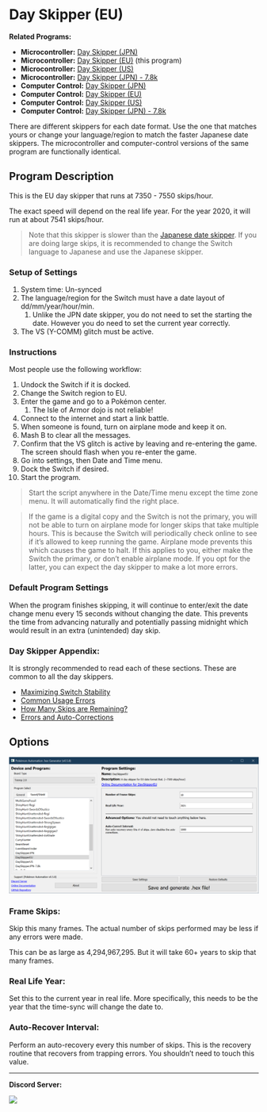 # Day Skipper (EU)

**Related Programs:**
- **Microcontroller:** [Day Skipper (JPN)](https://github.com/PokemonAutomation/Microcontroller/blob/master/Wiki/Programs/PokemonSwSh/DaySkipperJPN.md)
- **Microcontroller:** [Day Skipper (EU)](https://github.com/PokemonAutomation/Microcontroller/blob/master/Wiki/Programs/PokemonSwSh/DaySkipperEU.md) (this program)
- **Microcontroller:** [Day Skipper (US)](https://github.com/PokemonAutomation/Microcontroller/blob/master/Wiki/Programs/PokemonSwSh/DaySkipperUS.md)
- **Microcontroller:** [Day Skipper (JPN) - 7.8k](https://github.com/PokemonAutomation/Microcontroller/blob/master/Wiki/Programs/PokemonSwSh/DaySkipperJPN-7.8k.md)
- **Computer Control:** [Day Skipper (JPN)](https://github.com/PokemonAutomation/ComputerControl/blob/master/Wiki/Programs/PokemonSwSh/DaySkipperJPN.md)
- **Computer Control:** [Day Skipper (EU)](https://github.com/PokemonAutomation/ComputerControl/blob/master/Wiki/Programs/PokemonSwSh/DaySkipperEU.md)
- **Computer Control:** [Day Skipper (US)](https://github.com/PokemonAutomation/ComputerControl/blob/master/Wiki/Programs/PokemonSwSh/DaySkipperUS.md)
- **Computer Control:** [Day Skipper (JPN) - 7.8k](https://github.com/PokemonAutomation/ComputerControl/blob/master/Wiki/Programs/PokemonSwSh/DaySkipperJPN-7.8k.md)

There are different skippers for each date format. Use the one that matches yours or change your language/region to match the faster Japanese date skippers.
The microcontroller and computer-control versions of the same program are functionally identical.


## Program Description

This is the EU day skipper that runs at 7350 - 7550 skips/hour.

The exact speed will depend on the real life year. For the year 2020, it will run at about 7541 skips/hour.

> Note that this skipper is slower than the [Japanese date skipper](DaySkipperJPN.md). If you are doing large skips, it is recommended to change the Switch language to Japanese and use the Japanese skipper.

### Setup of Settings

1. System time: Un-synced
2. The language/region for the Switch must have a date layout of dd/mm/year/hour/min.
   1. Unlike the JPN date skipper, you do not need to set the starting the date. However you do need to set the current year correctly.
3. The VS (Y-COMM) glitch must be active.

### Instructions

Most people use the following workflow:

1. Undock the Switch if it is docked.
2. Change the Switch region to EU.
3. Enter the game and go to a Pokémon center.
   1. The Isle of Armor dojo is not reliable!
4. Connect to the internet and start a link battle.
5. When someone is found, turn on airplane mode and keep it on.
6. Mash B to clear all the messages.
7. Confirm that the VS glitch is active by leaving and re-entering the game. The screen should flash when you re-enter the game.
8. Go into settings, then Date and Time menu.
9. Dock the Switch if desired.
10. Start the program.

   > Start the script anywhere in the Date/Time menu except the time zone menu. It will automatically find the right place.

   > If the game is a digital copy and the Switch is not the primary, you will not be able to turn on airplane mode for longer skips that take multiple hours. This is because the Switch will periodically check online to see if it’s allowed to keep running the game. Airplane mode prevents this which causes the game to halt.
   > If this applies to you, either make the Switch the primary, or don’t enable airplane mode. If you opt for the latter, you can expect the day skipper to make a lot more errors.

### Default Program Settings

When the program finishes skipping, it will continue to enter/exit the date change menu every 15 seconds without changing the date. This prevents the time from advancing naturally and potentially passing midnight which would result in an extra (unintended) day skip.

### Day Skipper Appendix:

It is strongly recommended to read each of these sections. These are common to all the day skippers.
- [Maximizing Switch Stability](/Wiki/Programs/NintendoSwitch/SwitchStability.md)
- [Common Usage Errors](https://github.com/PokemonAutomation/SwSh-Arduino/wiki/Appendix:-DaySkippers#common-usage-errors)
- [How Many Skips are Remaining?](https://github.com/PokemonAutomation/SwSh-Arduino/wiki/Appendix:-DaySkippers#how-many-skips-are-remaining)
- [Errors and Auto-Corrections](https://github.com/PokemonAutomation/SwSh-Arduino/wiki/Appendix:-DaySkippers#errors-and-auto-corrections)


## Options

<img src="images/DaySkipperEU-Settings.png">

### Frame Skips:

Skip this many frames. The actual number of skips performed may be less if any errors were made.

This can be as large as 4,294,967,295. But it will take 60+ years to skip that many frames.

### Real Life Year:

Set this to the current year in real life. 
More specifically, this needs to be the year that the time-sync will change the date to.

### Auto-Recover Interval:

Perform an auto-recovery every this number of skips. This is the recovery routine that recovers from trapping errors. You shouldn’t need to touch this value.



<hr>

**Discord Server:** 

[<img src="https://canary.discordapp.com/api/guilds/695809740428673034/widget.png?style=banner2">](https://discord.gg/cQ4gWxN)


